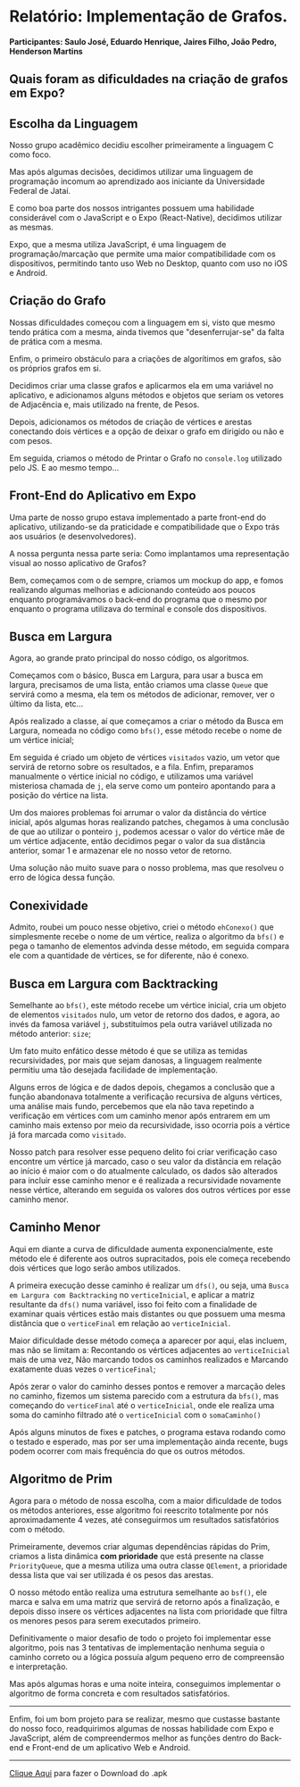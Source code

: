 # Relatório: Implementação de Grafos.
#### Participantes: Saulo José, Eduardo Henrique, Jaires Filho, João Pedro, Henderson Martins
## Quais foram as dificuldades na criação de grafos em Expo?

## Escolha da Linguagem

Nosso grupo acadêmico decidiu escolher primeiramente a linguagem C como foco.

Mas após algumas decisões, decidimos utilizar uma linguagem de programação incomum ao aprendizado aos iniciante da Universidade Federal de Jataí.

E como boa parte dos nossos intrigantes possuem uma habilidade considerável com o JavaScript e o Expo (React-Native), decidimos utilizar as mesmas.

Expo, que a mesma utiliza JavaScript, é uma linguagem de programação/marcação que permite uma maior compatibilidade com os dispositivos, permitindo tanto uso Web no Desktop, quanto com uso no iOS e Android.

## Criação do Grafo

Nossas dificuldades começou com a linguagem em si, visto que mesmo tendo prática com a mesma, ainda tivemos que "desenferrujar-se" da falta de prática com a mesma.

Enfim, o primeiro obstáculo para a criações de algorítimos em grafos, são os próprios grafos em si.

Decidimos criar uma classe grafos e aplicarmos ela em uma variável no aplicativo, e adicionamos alguns métodos e objetos que seriam os vetores de Adjacência e, mais utilizado na frente, de Pesos.

Depois, adicionamos os métodos de criação de vértices e arestas conectando dois vértices e a opção de deixar o grafo em dirigido ou não e com pesos.

Em seguida, criamos o método de Printar o Grafo no `console.log` utilizado pelo JS. E ao mesmo tempo...

## Front-End do Aplicativo em Expo

Uma parte de nosso grupo estava implementado a parte front-end do aplicativo, utilizando-se da praticidade e compatibilidade que o Expo trás aos usuários (e desenvolvedores).

A nossa pergunta nessa parte seria: Como implantamos uma representação visual ao nosso aplicativo de Grafos?

Bem, começamos com o de sempre, criamos um mockup do app, e fomos realizando algumas melhorias e adicionando conteúdo aos poucos enquanto programávamos o back-end do programa que o mesmo por enquanto o programa utilizava do terminal e console dos dispositivos.

## Busca em Largura

Agora, ao grande prato principal do nosso código, os algoritmos.

Começamos com o básico, Busca em Largura, para usar a busca em largura, precisamos de uma lista, então criamos uma classe `Queue` que servirá como a mesma, ela tem os métodos de adicionar, remover, ver o último da lista, etc...

Após realizado a classe, aí que começamos a criar o método da Busca em Largura, nomeada no código como `bfs()`, esse método recebe o nome de um vértice inicial;

Em seguida é criado um objeto de vértices `visitados` vazio, um vetor que servirá de retorno sobre os resultados, e a fila. Enfim, preparamos manualmente o vértice inicial no código, e utilizamos uma variável misteriosa chamada de `j`, ela serve como um ponteiro apontando para a posição do vértice na lista.

Um dos maiores problemas foi arrumar o valor da distância do vértice inicial, após algumas horas realizando patches, chegamos à uma conclusão de que ao utilizar o ponteiro `j`, podemos acessar o valor do vértice mãe de um vértice adjacente, então decidimos pegar o valor da sua distância anterior, somar 1 e armazenar ele no nosso vetor de retorno.

Uma solução não muito suave para o nosso problema, mas que resolveu o erro de lógica dessa função.

## Conexividade

Admito, roubei um pouco nesse objetivo, criei o método `ehConexo()` que simplesmente recebe o nome de um vértice, realiza o algoritmo da `bfs()` e pega o tamanho de elementos advinda desse método, em seguida compara ele com a quantidade de vértices, se for diferente, não é conexo.

## Busca em Largura com Backtracking

Semelhante ao `bfs()`, este método recebe um vértice inicial, cria um objeto de elementos `visitados` nulo, um vetor de retorno dos dados, e agora, ao invés da famosa variável `j`, substituímos pela outra variável utilizada no método anterior: `size`;

Um fato muito enfático desse método é que se utiliza as temidas recursividades, por mais que sejam danosas, a linguagem realmente permitiu uma tão desejada facilidade de implementação.

Alguns erros de lógica e de dados depois, chegamos a conclusão que a função abandonava totalmente a verificação recursiva de alguns vértices, uma análise mais fundo, percebemos que ela não tava repetindo a verificação em vértices com um caminho menor após entrarem em um caminho mais extenso por meio da recursividade, isso ocorria pois a vértice já fora marcada como `visitado`.

Nosso patch para resolver esse pequeno delito foi criar verificação caso encontre um vértice já marcado, caso o seu valor da distância em relação ao início é maior com o do atualmente calculado, os dados são alterados para incluir esse caminho menor e é realizada a recursividade novamente nesse vértice, alterando em seguida os valores dos outros vértices por esse caminho menor.

## Caminho Menor

Aqui em diante a curva de dificuldade aumenta exponencialmente, este método ele é diferente aos outros supracitados, pois ele começa recebendo dois vértices que logo serão ambos utilizados.

A primeira execução desse caminho é realizar um `dfs()`, ou seja, uma `Busca em Largura com Backtracking` no `verticeInicial`, e aplicar a matriz resultante da `dfs()` numa variável, isso foi feito com a finalidade de examinar quais vértices estão mais distantes ou que possuem uma mesma distância que o `verticeFinal` em relação ao `verticeInicial`.

Maior dificuldade desse método começa a aparecer por aqui, elas incluem, mas não se limitam a: Recontando os vértices adjacentes ao `verticeInicial` mais de uma vez, Não marcando todos os caminhos realizados e Marcando exatamente duas vezes o `verticeFinal`;

Após zerar o valor do caminho desses pontos e remover a marcação deles no caminho, fizemos um sistema parecido com a estrutura da `bfs()`, mas começando do `verticeFinal` até o `verticeInicial`, onde ele realiza uma soma do caminho filtrado até o `verticeInicial` com o `somaCaminho()`

Após alguns minutos de fixes e patches, o programa estava rodando como o testado e esperado, mas por ser uma implementação ainda recente, bugs podem ocorrer com mais frequência do que os outros métodos.

## Algoritmo de Prim

Agora para o método de nossa escolha, com a maior dificuldade de todos os métodos anteriores, esse algoritmo foi reescrito totalmente por nós aproximadamente 4 vezes, até conseguirmos um resultados satisfatórios com o método.

Primeiramente, devemos criar algumas dependências rápidas do Prim, criamos a lista dinâmica **com prioridade** que está presente na classe `PriorityQueue`, que a mesma utiliza uma outra classe `QElement`, a prioridade dessa lista que vai ser utilizada é os pesos das arestas.

O nosso método então realiza uma estrutura semelhante ao `bsf()`, ele marca e salva em uma matriz que servirá de retorno após a finalização, e depois disso insere os vértices adjacentes na lista com prioridade que filtra os menores pesos para serem executados primeiro.

Definitivamente o maior desafio de todo o projeto foi implementar esse algoritmo, pois nas 3 tentativas de implementação nenhuma seguia o caminho correto ou a lógica possuía algum pequeno erro de compreensão e interpretação.

Mas após algumas horas e uma noite inteira, conseguimos implementar o algoritmo de forma concreta e com resultados satisfatórios.

---

Enfim, foi um bom projeto para se realizar, mesmo que custasse bastante do nosso foco, readquirimos algumas de nossas habilidade com Expo e JavaScript, além de compreendermos melhor as funções dentro do Back-end e Front-end de um aplicativo Web e Android.

---

[Clique Aqui](https://exp-shell-app-assets.s3.us-west-1.amazonaws.com/android/%40oswoen/segunndo_projeto-19c6c80b27754f03befadbe201d3b30f-signed.apk) para fazer o Download do .apk

